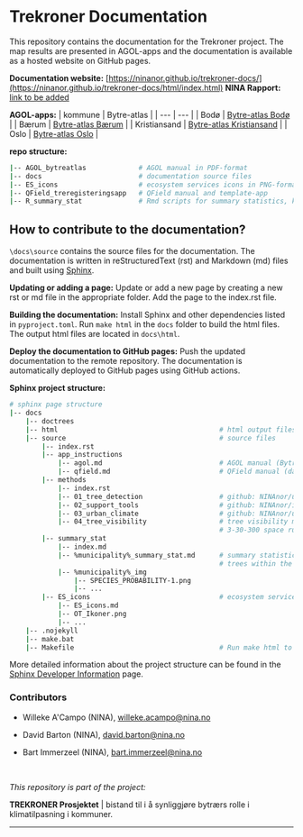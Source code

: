 # Trekroner Documentation

This repository contains the documentation for the Trekroner project. The map results are presented in AGOL-apps and the documentation is available as a hosted website on GitHub pages.

**Documentation website:** [https://ninanor.github.io/trekroner-docs/](https://ninanor.github.io/trekroner-docs/html/index.html)
**NINA Rapport:** [link to be added](https://www.nina.no/)

**AGOL-apps:**
| kommune | Bytre-atlas |
| --- | --- |
| Bodø | [Bytre-atlas Bodø](https://experience.arcgis.com/experience/5191adc2c4b34658aea227c9853c6ebb) |
| Bærum | [Bytre-atlas Bærum](https://experience.arcgis.com/experience/8e112760eff34fd5b9176cefb7d31eb3) |
| Kristiansand | [Bytre-atlas Kristiansand](https://experience.arcgis.com/experience/6e047c5432e64b3f9abb1592d7907ff6) |
| Oslo | [Bytre-atlas Oslo](https://experience.arcgis.com/experience/aa5030c8735946949086e4ee3dd7638b) |

**repo structure:**

```bash
|-- AGOL_bytreatlas             # AGOL manual in PDF-format
|-- docs                        # documentation source files
|-- ES_icons                    # ecosystem services icons in PNG-format 
|-- QField_treregisteringsapp   # QField manual and template-app
|-- R_summary_stat              # Rmd scripts for summary statistics, knitt to md and add to docs
```


## How to contribute to the documentation?

`\docs\source` contains the source files for the documentation. The documentation is written in reStructuredText (rst) and Markdown (md) files and built using [Sphinx](https://www.sphinx-doc.org/en/master/).

**Updating or adding a page:**
Update or add a new page by creating a new rst or md file in the appropriate folder. Add the page to the index.rst file.

**Building the documentation:**
Install Sphinx and other dependencies listed in `pyproject.toml`. Run `make html` in the `docs` folder to build the html files. The output html files are located in `docs\html`.

**Deploy the documentation to GitHub pages:**
Push the updated documentation to the remote repository. The documentation is automatically deployed to GitHub pages using GitHub actions.

**Sphinx project structure:**

```bash
# sphinx page structure
|-- docs
    |-- doctrees                                    
    |-- html                                        # html output files  
    |-- source                                      # source files
        |-- index.rst
        |-- app_instructions 
            |-- agol.md                             # AGOL manual (Bytreatlas)
            |-- qfield.md                           # QField manual (data registration app)
        |-- methods
            |-- index.rst
            |-- 01_tree_detection                   # github: NINAnor/urban-tree-detection
            |-- 02_support_tools                    # github: NINAnor/itree-support-tools
            |-- 03_urban_climate                    # github: NINAnor/urban-climate
            |-- 04_tree_visibility                  # tree visibility modelling and
                                                    # 3-30-300 space rule
        |-- summary_stat
            |-- index.md
            |-- %municipality%_summary_stat.md      # summary statistics for the registered
                                                    # trees within the municipalities
            |-- %municipality%_img 
                |-- SPECIES_PROBABILITY-1.png
                |-- ...
        |-- ES_icons                                # ecosystem services icons
            |-- ES_icons.md
            |-- OT_Ikoner.png
            |-- ...
    |-- .nojekyll                                  
    |-- make.bat                                    
    |-- Makefile                                    # Run make html to build the html files
```

More detailed information about the project structure can be found in the [Sphinx Developer Information](https://ninanor.github.io/trekroner-docs/html/methods/sphinx_dev_info.html) page.

### **Contributors**

- Willeke A'Campo (NINA), willeke.acampo@nina.no

- David Barton (NINA), david.barton@nina.no

- Bart Immerzeel (NINA), bart.immerzeel@nina.no

</br>

*This repository is part of the project:*

**TREKRONER Prosjektet** | bistand til i å synliggjøre bytrærs rolle i klimatilpasning i kommuner. 

----------------
